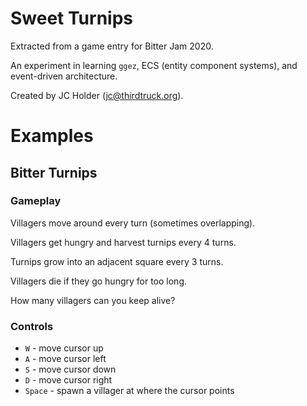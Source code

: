 # Sweet Turnips

Extracted from a game entry for Bitter Jam 2020.

An experiment in learning `ggez`, ECS (entity component systems), and event-driven architecture.

Created by JC Holder (jc@thirdtruck.org).

# Examples

## Bitter Turnips

### Gameplay

Villagers move around every turn (sometimes overlapping).

Villagers get hungry and harvest turnips every 4 turns.

Turnips grow into an adjacent square every 3 turns.

Villagers die if they go hungry for too long.

How many villagers can you keep alive?

### Controls

* `W` - move cursor up
* `A` - move cursor left
* `S` - move cursor down
* `D` - move cursor right
* `Space` - spawn a villager at where the cursor points
